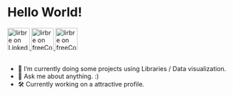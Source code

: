 <h1>Hello World!</h1>

<div align="left">
<a href="https://www.linkedin.com/in/lirbre/">
  <img alt="lirbre on LinkedIn" src="https://user-images.githubusercontent.com/86065449/133800957-60b9926e-d84d-4000-bc0e-00d8b448c4c2.png" style="width:50px" />
</a>
<a href="https://www.freecodecamp.org/lirbre">
  <img alt="lirbre on freeCodeCamp" src="https://user-images.githubusercontent.com/86065449/132470389-831800ca-2502-44d6-886c-645ed2d4ec40.png" style="width:50px" />
</a>
<a href="https://stackoverflow.com/users/16829903/breno-lira">
  <img alt="lirbre on freeCodeCamp" src="https://user-images.githubusercontent.com/86065449/133801175-5db0ca68-ac85-46b6-ac47-37e4f4c34105.png" style="width:50px" />
</a>

</div>
  
<br>

- 🌱 I’m currently doing some projects using Libraries / Data visualization.
- 💬 Ask me about anything. :)
- 🛠 Currently working on a attractive profile.

